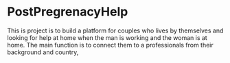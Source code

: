 # PostPregrenacyHelp
This is project is to build a platform for couples who lives by themselves and looking for help at home when the man is working and the woman is at home. The main function is to connect them to a professionals from their background and country,

